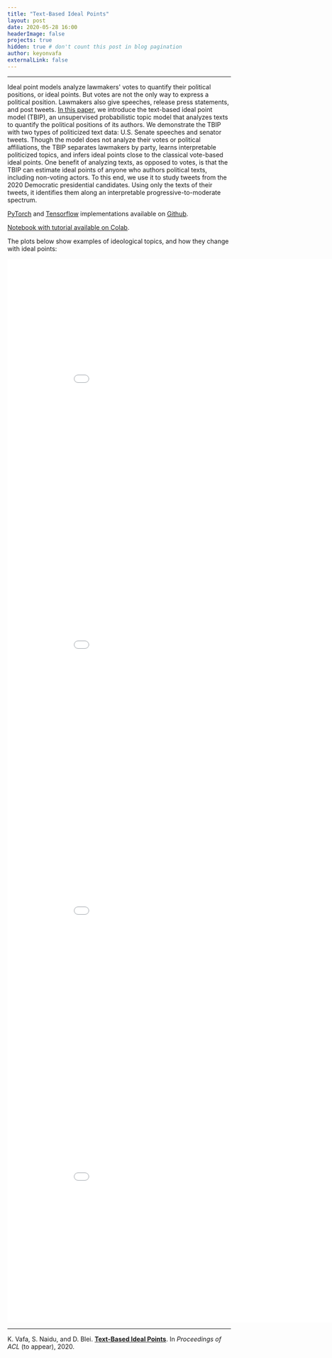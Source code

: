 ```yaml
---
title: "Text-Based Ideal Points"
layout: post
date: 2020-05-28 16:00
headerImage: false
projects: true
hidden: true # don't count this post in blog pagination
author: keyonvafa
externalLink: false
---
```


---


Ideal point models analyze lawmakers' votes to quantify their political positions, or ideal points. But votes are not the only way to express a political position. Lawmakers also give speeches, release press statements, and post tweets. [In this paper](https://arxiv.org/abs/2005.04232), we introduce the text-based ideal point model (TBIP), an unsupervised probabilistic topic model that analyzes texts to quantify the political positions of its authors. We demonstrate the TBIP with two types of politicized text data: U.S. Senate speeches and senator tweets. Though the model does not analyze their votes or political affiliations, the TBIP separates lawmakers by party, learns interpretable politicized topics, and infers ideal points close to the classical vote-based ideal points. One benefit of analyzing texts, as opposed to votes, is that the TBIP can estimate ideal points of anyone who authors political texts, including non-voting actors. To this end, we use it to study tweets from the 2020 Democratic presidential candidates. Using only the texts of their tweets, it identifies them along an interpretable progressive-to-moderate spectrum.

[PyTorch](https://github.com/keyonvafa/tbip/blob/master/pytorch/tbip.py) and [Tensorflow](https://github.com/keyonvafa/tbip/blob/master/tbip.py) implementations available on [Github](https://github.com/keyonvafa/tbip).

[Notebook with tutorial available on Colab](https://colab.research.google.com/drive/1_KkVI2lGtPdgsHSKDIMhSLCKkHvBQ4LO?usp=sharing).


The plots below show examples of ideological topics, and how they change with ideal points:

<iframe width="900" height="600" frameborder="0" scrolling="no" src="//plotly.com/~keyonvafa/228.embed?&link=false"></iframe>

<iframe width="900" height="600" frameborder="0" scrolling="no" src="//plotly.com/~keyonvafa/224.embed?&link=false"></iframe>

<iframe width="900" height="600" frameborder="0" scrolling="no" src="//plotly.com/~keyonvafa/226.embed?&link=false"></iframe>

<iframe width="900" height="600" frameborder="0" scrolling="no" src="//plotly.com/~keyonvafa/230.embed?&link=false"></iframe>

---

K. Vafa, S. Naidu, and D. Blei. [**Text-Based Ideal Points**](https://arxiv.org/abs/2005.04232). In _Proceedings of ACL_ (to appear), 2020.


<!-- ---

<iframe width="900" height="600" frameborder="0" scrolling="no" src="//plotly.com/~keyonvafa/228.embed"></iframe> -->

<!-- 
![Senate speech ideal point comparisons]({{ site.url }}/assets/images/projects/senate_ideal_point_comparisons.jpg)
<figcaption class="caption">The ideal points learned by the TBIP for senator speeches and tweets are highly correlated with the classical vote ideal points. Senators are coded by their political party (Democrats in blue circles, Republicans in red x’s). Although the algorithm does not have access to these labels, the TBIP almost completely separates parties.</figcaption>

 -->

